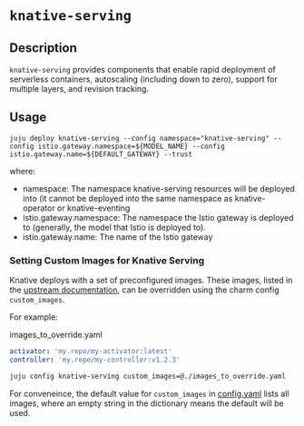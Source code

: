 # `knative-serving`

## Description

`knative-serving` provides components that enable rapid deployment of serverless containers, autoscaling (including down to zero), support for multiple layers, and revision tracking.

## Usage

```
juju deploy knative-serving --config namespace="knative-serving" --config istio.gateway.namespace=${MODEL_NAME} --config istio.gateway.name=${DEFAULT_GATEWAY} --trust
```

where:

* namespace: The namespace knative-serving resources will be deployed into (it cannot be deployed into the same namespace as knative-operator or knative-eventing
* istio.gateway.namespace: The namespace the Istio gateway is deployed to (generally, the model that Istio is deployed to).
* istio.gateway.name: The name of the Istio gateway

### Setting Custom Images for Knative Serving

Knative deploys with a set of preconfigured images.  These images, listed in the [upstream documentation](https://knative.dev/docs/install/operator/configuring-serving-cr/#download-images-individually-without-secrets), can be overridden using the charm config `custom_images`.

For example:

images_to_override.yaml
```yaml
activator: 'my.repo/my-activator:latest'
controller: 'my.repo/my-controller:v1.2.3'
```

```bash
juju config knative-serving custom_images=@./images_to_override.yaml
```

For conveneince, the default value for `custom_images` in [config.yaml](./config.yaml) lists all images, where an empty string in the dictionary means the default will be used.
